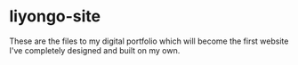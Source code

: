 # liyongo-site
These are the files to my digital portfolio which will become the first website I've completely designed and built on my own.
